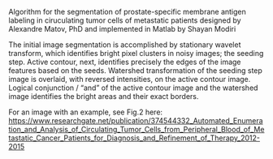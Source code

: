 Algorithm for the segmentation of prostate-specific membrane antigen labeling in ciruculating tumor cells of metastatic patients designed by Alexandre Matov, PhD and implemented in Matlab by Shayan Modiri

The initial image segmentation is accomplished by stationary wavelet transform, which identifies bright pixel clusters in noisy images; the seeding step. Active contour, next, identifies precisely the edges of the image features based on the seeds. Watershed transformation of the seeding step image is overlaid, with reversed intensities, on the active contour image. Logical conjunction / “and” of the active contour image and the watershed image identifies the bright areas and their exact borders.  

For an image with an example, see Fig.2 here: https://www.researchgate.net/publication/374544332_Automated_Enumeration_and_Analysis_of_Circulating_Tumor_Cells_from_Peripheral_Blood_of_Metastatic_Cancer_Patients_for_Diagnosis_and_Refinement_of_Therapy_2012-2015
